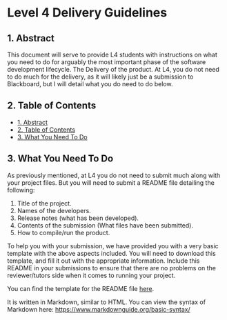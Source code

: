 # Level 4 Delivery Guidelines

## 1. Abstract

This document will serve to provide L4 students with instructions on what you need to do for arguably the most important phase of the software development lifecycle. The Delivery of the product. At L4, you do not need to do much for the delivery, as it will likely just be a submission to Blackboard, but I will detail what you do need to do below. 

## 2. Table of Contents

- [1. Abstract](#1-abstract)
- [2. Table of Contents](#2-table-of-contents)
- [3. What You Need To Do](#3-what-you-need-to-do)

## 3. What You Need To Do

As previously mentioned, at L4 you do not need to submit much along with your project files. But you will need to submit a README file detailing the following:

1. Title of the project.
2. Names of the developers.
3. Release notes (what has been developed).
4. Contents of the submission (What files have been submitted).
5. How to compile/run the product.

To help you with your submission, we have provided you with a very basic template with the above aspects included. You will need to download this template, and fill it out with the appropriate information. Include this README in your submissions to ensure that there are no problems on the reviewer/tutors side when it comes to running your project.

You can find the template for the README file [here](/deployment-delivery/README_Template.md).

It is written in Markdown, similar to HTML. You can view the syntax of Markdown here:
https://www.markdownguide.org/basic-syntax/
